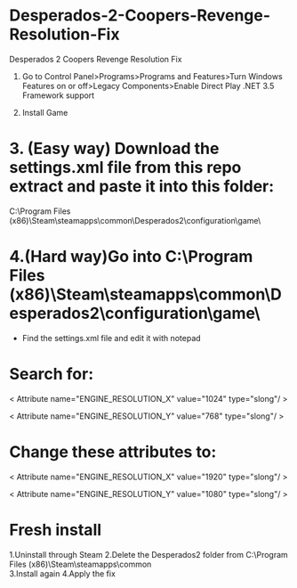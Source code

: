 # Desperados-2-Coopers-Revenge-Resolution-Fix
Desperados 2 Coopers Revenge Resolution Fix

1. Go to Control Panel>Programs>Programs and Features>Turn Windows Features on or off>Legacy Components>Enable Direct Play .NET 3.5 Framework support 

2. Install Game

# 3. (Easy way) Download the settings.xml file from this repo extract and paste it into this folder:
C:\Program Files (x86)\Steam\steamapps\common\Desperados2\configuration\game\ 

# 4.(Hard way)Go into C:\Program Files (x86)\Steam\steamapps\common\Desperados2\configuration\game\ 
* Find the settings.xml file and edit it with notepad 
# Search for:

< Attribute name="ENGINE_RESOLUTION_X" value="1024" type="slong"/ >

< Attribute name="ENGINE_RESOLUTION_Y" value="768" type="slong"/ >

# Change these attributes to: 

< Attribute name="ENGINE_RESOLUTION_X" value="1920" type="slong"/ >

< Attribute name="ENGINE_RESOLUTION_Y" value="1080" type="slong"/ >


# Fresh install
1.Uninstall through Steam
2.Delete the Desperados2  folder from C:\Program Files (x86)\Steam\steamapps\common\
3.Install again 
4.Apply the fix
